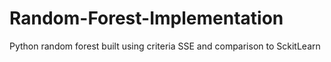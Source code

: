 # Random-Forest-Implementation
Python random forest built using criteria SSE and comparison to SckitLearn 
